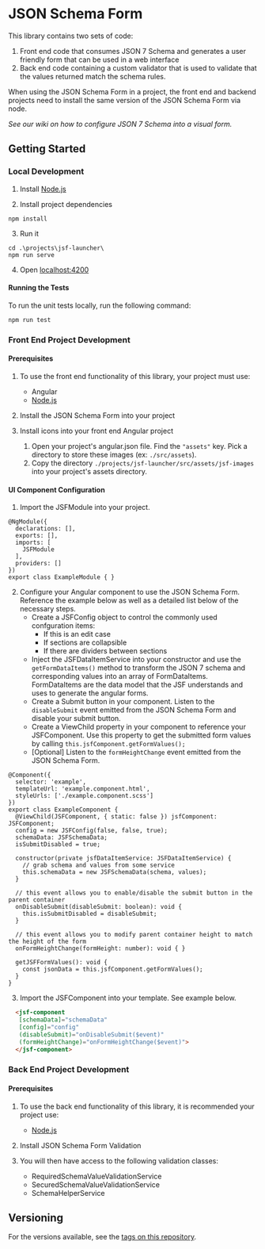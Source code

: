 # JSON Schema Form

This library contains two sets of code:
1. Front end code that consumes JSON 7 Schema and generates a user friendly form that can be used in a web interface
2. Back end code containing a custom validator that is used to validate that the values returned match the schema rules.

When using the JSON Schema Form in a project, the front end and backend projects need to install the same version of the JSON Schema Form via node.

_See our wiki on how to configure JSON 7 Schema into a visual form._

## Getting Started

### Local Development

1. Install [Node.js](https://nodejs.org/en/download/)

2. Install project dependencies
```
npm install
```

3. Run it
```
cd .\projects\jsf-launcher\
npm run serve
```

4. Open [localhost:4200](http://localhost:4200)

#### Running the Tests

To run the unit tests locally, run the following command:
```
npm run test
```

### Front End Project Development
#### Prerequisites

1. To use the front end functionality of this library, your project must use:
   - Angular
   - [Node.js](https://nodejs.org/en/download/)

2. Install the JSON Schema Form into your project

3. Install icons into your front end Angular project
   1. Open your project's angular.json file. Find the `"assets"` key. Pick a directory to store these images (ex: `./src/assets`).
   2. Copy the directory `./projects/jsf-launcher/src/assets/jsf-images` into your project's assets directory.

#### UI Component Configuration
1. Import the JSFModule into your project.
```
@NgModule({
  declarations: [],
  exports: [],
  imports: [
    JSFModule
  ],
  providers: []
})
export class ExampleModule { }
```

2. Configure your Angular component to use the JSON Schema Form. Reference the example below as well as a detailed list below of the necessary steps.
   - Create a JSFConfig object to control the commonly used confguration items:
      - If this is an edit case
      - If sections are collapsible
      - If there are dividers between sections
   - Inject the JSFDataItemService into your constructor and use the `getFormDataItems()` method to transform the JSON 7 schema and corresponding values into an array of FormDataItems. FormDataItems are the data model that the JSF understands and uses to generate the angular forms.
   - Create a Submit button in your component. Listen to the `disableSubmit` event emitted from the JSON Schema Form and disable your submit button.
   - Create a ViewChild property in your component to reference your JSFComponent. Use this property to get the submitted form values by calling `this.jsfComponent.getFormValues();`
   - [Optional] Listen to the `formHeightChange` event emitted from the JSON Schema Form.

```
@Component({
  selector: 'example',
  templateUrl: 'example.component.html',
  styleUrls: ['./example.component.scss']
})
export class ExampleComponent {
  @ViewChild(JSFComponent, { static: false }) jsfComponent: JSFComponent;
  config = new JSFConfig(false, false, true);
  schemaData: JSFSchemaData;
  isSubmitDisabled = true;

  constructor(private jsfDataItemService: JSFDataItemService) {
    // grab schema and values from some service
	this.schemaData = new JSFSchemaData(schema, values);
  }

  // this event allows you to enable/disable the submit button in the parent container
  onDisableSubmit(disableSubmit: boolean): void {
    this.isSubmitDisabled = disableSubmit;
  }

  // this event allows you to modify parent container height to match the height of the form
  onFormHeightChange(formHeight: number): void { }

  getJSFFormValues(): void {
    const jsonData = this.jsfComponent.getFormValues();
  }
}
```

3. Import the JSFComponent into your template. See example below.

``` HTML
  <jsf-component
   [schemaData]="schemaData"
   [config]="config"
   (disableSubmit)="onDisableSubmit($event)"
   (formHeightChange)="onFormHeightChange($event)">
  </jsf-component>
```

### Back End Project Development
#### Prerequisites
1. To use the back end functionality of this library, it is recommended your project use:
   - [Node.js](https://nodejs.org/en/download/)

2. Install JSON Schema Form Validation

3. You will then have access to the following validation classes:
   - RequiredSchemaValueValidationService
   - SecuredSchemaValueValidationService
   - SchemaHelperService

## Versioning

For the versions available, see the [tags on this repository](https://github.com/cleo/ngx-json-schema-form/releases).
